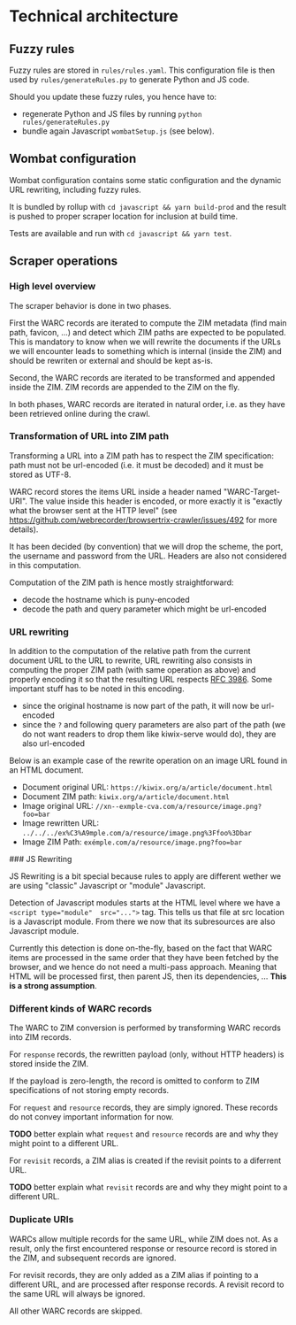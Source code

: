 # Technical architecture

## Fuzzy rules

Fuzzy rules are stored in `rules/rules.yaml`. This configuration file is then used by `rules/generateRules.py` to generate Python and JS code.

Should you update these fuzzy rules, you hence have to:
- regenerate Python and JS files by running `python rules/generateRules.py`
- bundle again Javascript `wombatSetup.js` (see below).

## Wombat configuration

Wombat configuration contains some static configuration and the dynamic URL rewriting, including fuzzy rules.

It is bundled by rollup with `cd javascript && yarn build-prod` and the result is pushed to proper scraper location for inclusion at build time.

Tests are available and run with `cd javascript && yarn test`.

## Scraper operations

### High level overview

The scraper behavior is done in two phases.

First the WARC records are iterated to compute the ZIM metadata (find main path, favicon, ...) and detect which ZIM paths are expected to be populated. This is mandatory to know when we will rewrite the documents if the URLs we will encounter leads to something which is internal (inside the ZIM) and should be rewriten or external and should be kept as-is.

Second, the WARC records are iterated to be transformed and appended inside the ZIM. ZIM records are appended to the ZIM on the fly.

In both phases, WARC records are iterated in natural order, i.e. as they have been retrieved online during the crawl.

### Transformation of URL into ZIM path

Transforming a URL into a ZIM path has to respect the ZIM specification: path must not be url-encoded (i.e. it must be decoded) and it must be stored as UTF-8.

WARC record stores the items URL inside a header named "WARC-Target-URI". The value inside this header is encoded, or more exactly it is "exactly what the browser sent at the HTTP level" (see https://github.com/webrecorder/browsertrix-crawler/issues/492 for more details).

It has been decided (by convention) that we will drop the scheme, the port, the username and password from the URL. Headers are also not considered in this computation.

Computation of the ZIM path is hence mostly straightforward:
- decode the hostname which is puny-encoded
- decode the path and query parameter which might be url-encoded

### URL rewriting

In addition to the computation of the relative path from the current document URL to the URL to rewrite, URL rewriting also consists in computing the proper ZIM path (with same operation as above) and properly encoding it so that the resulting URL respects [RFC 3986](https://datatracker.ietf.org/doc/html/rfc3986). Some important stuff has to be noted in this encoding.

- since the original hostname is now part of the path, it will now be url-encoded
- since the `?` and following query parameters are also part of the path (we do not want readers to drop them like kiwix-serve would do), they are also url-encoded

Below is an example case of the rewrite operation on an image URL found in an HTML document.

- Document original URL: `https://kiwix.org/a/article/document.html`
- Document ZIM path: `kiwix.org/a/article/document.html`
- Image original URL: `//xn--exmple-cva.com/a/resource/image.png?foo=bar`
- Image rewritten URL: `../../../ex%C3%A9mple.com/a/resource/image.png%3Ffoo%3Dbar`
- Image ZIM Path: `exémple.com/a/resource/image.png?foo=bar`

### JS Rewriting

JS Rewriting is a bit special because rules to apply are different wether we are using "classic" Javascript or "module" Javascript.

Detection of Javascript modules starts at the HTML level where we have a `<script type="module"  src="...">` tag. This tells us that file at src location is a Javascript module. From there we now that its subresources are also Javascript module.

Currently this detection is done on-the-fly, based on the fact that WARC items are processed in the same order that they have been fetched by the browser, and we hence do not need a multi-pass approach. Meaning that HTML will be processed first, then parent JS, then its dependencies, ... **This is a strong assumption**.

### Different kinds of WARC records

The WARC to ZIM conversion is performed by transforming WARC records into ZIM records.

For `response` records, the rewritten payload (only, without HTTP headers) is stored inside the ZIM.

If the payload is zero-length, the record is omitted to conform to ZIM specifications of not storing empty records.

For `request` and `resource` records, they are simply ignored. These records do not convey important information for now.

**TODO** better explain what `request` and `resource` records are and why they might point to a different URL.

For `revisit` records, a ZIM alias is created if the revisit points to a diferrent URL.

**TODO** better explain what `revisit` records are and why they might point to a different URL.

### Duplicate URIs

WARCs allow multiple records for the same URL, while ZIM does not. As a result, only the first encountered response or resource record is stored in the ZIM, and subsequent records are ignored.

For revisit records, they are only added as a ZIM alias if pointing to a different URL, and are processed after response records. A revisit record to the same URL will always be ignored.

All other WARC records are skipped.
